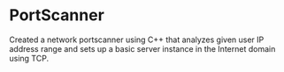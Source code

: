 # PortScanner

Created a network portscanner using C++ that analyzes given user IP address range 
and sets up a basic server instance in the Internet domain using TCP.
